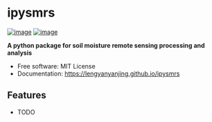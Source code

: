 # ipysmrs


[![image](https://img.shields.io/pypi/v/ipysmrs.svg)](https://pypi.python.org/pypi/ipysmrs)
[![image](https://img.shields.io/conda/vn/conda-forge/ipysmrs.svg)](https://anaconda.org/conda-forge/ipysmrs)


**A python package for soil moisture remote sensing processing and analysis**


-   Free software: MIT License
-   Documentation: https://lengyanyanjing.github.io/ipysmrs
    

## Features

-   TODO
